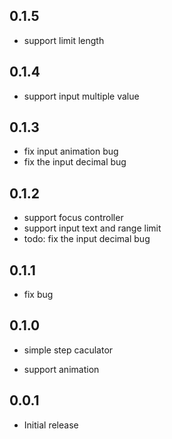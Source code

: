 <!--
 * @Author: zhengzeqin
 * @Date: 2022-07-18 11:14:42
 * @LastEditTime: 2022-08-01 14:33:26
 * @Description: your project
-->

## 0.1.5
- support limit length
## 0.1.4
- support input multiple value

## 0.1.3
- fix input animation bug
- fix the input decimal bug
## 0.1.2
- support focus controller
- support input text and range limit
- todo: fix the input decimal bug

## 0.1.1
- fix bug

## 0.1.0

* simple step caculator
- support animation

## 0.0.1

* Initial release
